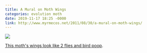 ```yaml
---
title: A Mural on Moth Wings
categories: evolution moth
date: 2019-11-17 18:25 -0000
link: http://www.myrmecos.net/2011/08/30/a-mural-on-moth-wings/
---
```

<div><img src="http://myrmecos.net/wp-content/uploads/2011/08/flypoopmoth.jpg" /></div>

<a href="http://www.myrmecos.net/2011/08/30/a-mural-on-moth-wings/">This moth's wings look like 2 flies and bird poop</a>.
